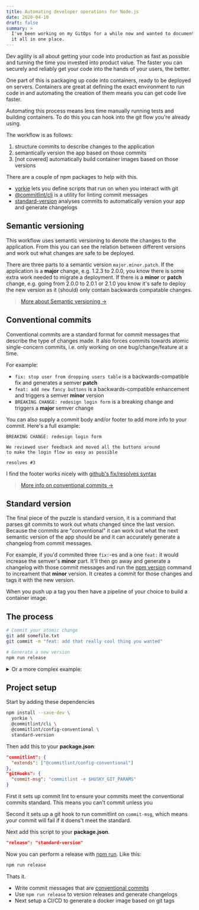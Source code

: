 ```yaml
---
title: Automating developer operations for Node.js
date: 2020-04-10
draft: false
summary: >
  I've been working on my GitOps for a while now and wanted to document 
  it all in one place.
---
```


Dev agility is all about getting your code into production as fast as possible
and turning the time you invested into product value.
The faster you can securely and reliably get your code into the hands of your users, the better.

One part of this is packaging up code into containers, ready to be deployed on servers.
Containers are great at defining the exact environment to run code in
and automating the creation of them means you can get code live faster.

Automating this process means less time manually running tests and building containers.
To do this you can hook into the git flow you're already using.

The workflow is as follows:

1. structure commits to describe changes to the application
2. semantically version the app based on those commits
3. [not covered] automatically build container images based on those versions

There are a couple of npm packages to help with this.

- [yorkie](https://www.npmjs.com/package/yorkie) lets you define scripts that run on when you interact with git
- [@commitlint/cli](https://www.npmjs.com/package/@commitlint/cli) is a utility for linting commit messages
- [standard-version](https://www.npmjs.com/package/standard-version) analyses commits to automatically version your app and generate changelogs

## Semantic versioning

This workflow uses semantic versioning to denote the changes to the application.
From this you can see the relation between different versions
and work out what changes are safe to be deployed.

There are three parts to a semantic version `major.minor.patch`.
If the application is a **major** change, e.g. 1.2.3 to 2.0.0,
you know there is some extra work needed to migrate a deployment.
If there is a **minor** or **patch** change, e.g. going from 2.0.0 to 2.0.1 or 2.1.0
you know it's safe to deploy the new version
as it (should) only contain backwards compatable changes.

> [More about Semantic versioning →](https://semver.org/)

## Conventional commits

Conventional commits are a standard format for commit messages that describe the type of changes made.
It also forces commits towards atomic single-concern commits,
i.e. only working on one bug/change/feature at a time.

For example:

- `fix: stop user from dropping users table` is a backwards-compatible fix and generates a semver **patch**
- `feat: add new fancy buttons` is a backwards-compatible enhancement and triggers a semver **minor** version
- `BREAKING CHANGE: redesign login form` is a breaking change and triggers a **major** semver change

You can also supply a commit body and/or footer to add more info to your commit.
Here's a full example:

```
BREAKING CHANGE: redesign login form

We reviewed user feedback and moved all the buttons around
to make the login flow as easy as possible

resolves #3
```

I find the footer works nicely with
[github's fix/resolves syntax](https://help.github.com/en/enterprise/2.16/user/github/managing-your-work-on-github/closing-issues-using-keywords)

> [More info on conventional commits →](https://www.conventionalcommits.org/en/v1.0.0-beta.2/)

## Standard version

The final piece of the puzzle is standard version,
it is a command that parses git commits to work out whats changed since the last version.
Because the commits are "conventional" it can work out what the next semantic version of the app should be
and it can accurately generate a changelog from commit messages.

For example, if you'd commited three `fix:`-es and a one `feat:`
it would increase the semver's **minor** part.
It'll then go away and generate a changelog with those commit messages
and run the [npm version](https://docs.npmjs.com/cli/version)
command to increament that **minor** version.
It creates a commit for those changes and tags it with the new version.

When you push up a tag you then have a pipeline of your choice to build a container image.

## The process

```bash
# Commit your atomic change
git add somefile.txt
git commit -m "feat: add that really cool thing you wanted"

# Generate a new version
npm run release
```

<details>
<summary>Or a more complex example:</summary>

```bash
git checkout -b feature-branch

# work on a feature ...

git commit -m "fix: add check for divide by zero"

# some sort of code review ...

git checkout master
git merge feature-branch
npm run release
git push --follow-tags origin master

# ci magic to build image ...
```

> Most of these can be done inside your favourite IDE

</details>

## Project setup

Start by adding these dependencies

```bash
npm install --save-dev \
  yorkie \
  @commitlint/cli \
  @commitlint/config-conventional \
  standard-version
```

Then add this to your **package.json**:

```json
"commitlint": {
  "extends": ["@commitlint/config-conventional"]
},
"gitHooks": {
  "commit-msg": "commitlint -e $HUSKY_GIT_PARAMS"
}
```

First it sets up commit lint to ensure your commits meet the conventional commits standard.
This means you can't commit unless you

Second it sets up a git hook to run commitlint on `commit-msg`,
which means your commit will fail if it doens't meet the standard.

Next add this script to your **package.json**.

```json
"release": "standard-version"
```

Now you can perform a release with [npm run](https://docs.npmjs.com/cli/run-script).
Like this:

```bash
npm run release
```

Thats it.

- Write commit messages that are [conventional commits](https://www.conventionalcommits.org/en/v1.0.0-beta.2/)
- Use `npm run release` to version releases and generate changelogs
- Next setup a CI/CD to generate a docker image based on git tags
